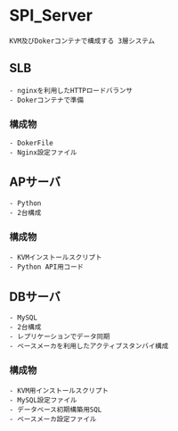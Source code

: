 # SPI_Server

	KVM及びDokerコンテナで構成する 3層システム

## SLB
	- nginxを利用したHTTPロードバランサ
	- Dokerコンテナで準備
### 構成物
	- DokerFile
	- Nginx設定ファイル

## APサーバ
	- Python
	- 2台構成
### 構成物
	- KVMインストールスクリプト
	- Python API用コード

## DBサーバ
	- MySQL
	- 2台構成
	- レプリケーションでデータ同期
	- ペースメーカを利用したアクティブスタンバイ構成
### 構成物
	- KVM用インストールスクリプト
	- MySQL設定ファイル
	- データベース初期構築用SQL
	- ペースメーカ設定ファイル
